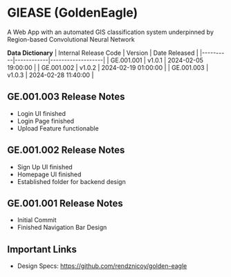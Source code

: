 # GIEASE (GoldenEagle)
A Web App with an automated GIS classification system underpinned by Region-based Convolutional Neural Network

**Data Dictionary**
| Internal Release Code | Version      | Date Released |
|----------|------------|-------------------|
| GE.001.001     | v1.0.1       | 2024-02-05 19:00:00              |
| GE.001.002     | v1.0.2       | 2024-02-19 01:00:00              |
| GE.001.003     | v1.0.3       | 2024-02-28 11:40:00              |

## GE.001.003 Release Notes
* Login UI finished
* Login Page finished
* Upload Feature functionable

## GE.001.002 Release Notes
* Sign Up UI finished
* Homepage UI finished
* Established folder for backend design

## GE.001.001 Release Notes
* Initial Commit
* Finished Navigation Bar Design

## Important Links
* Design Specs: https://github.com/rendznicoy/golden-eagle
